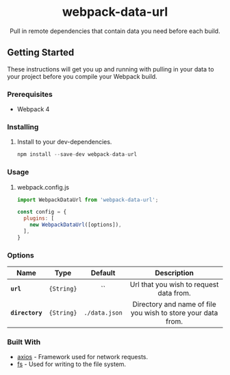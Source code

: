 <h1 align="center">webpack-data-url</h1>

<div align="center">
  Pull in remote dependencies that contain data you need before each build.
</div>

## Getting Started
These instructions will get you up and running with pulling in your data to your project before you compile your Webpack build.

### **Prerequisites**
- Webpack 4

### **Installing**
1. Install to your dev-dependencies.
    ```javascript
    npm install --save-dev webpack-data-url
    ```

### **Usage**
1. webpack.config.js
    ```javascript
    import WebpackDataUrl from 'webpack-data-url';

    const config = {
      plugins: [
        new WebpackDataUrl([options]),
      ],
    }
    ```

### **Options**
|Name|Type|Default|Description|
|--|:--:|:--:|:--:|
|**`url`**| `{String}`| ``|Url that you wish to request data from.|
|**`directory`**| `{String}`|`./data.json`|Directory and name of file you wish to store your data from.|

### **Built With**
- [axios](https://github.com/axios/axios) - Framework used for network requests.
- [fs](https://nodejs.org/api/fs.html) - Used for writing to the file system.
